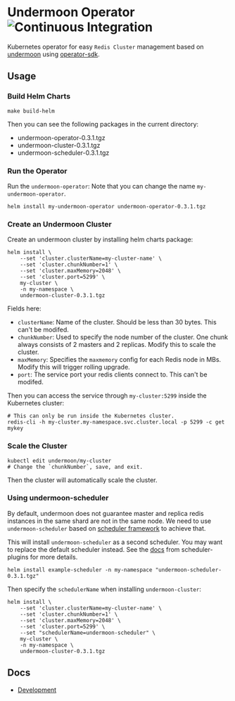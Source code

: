 # Undermoon Operator ![Continuous Integration](https://github.com/doyoubi/undermoon-operator/workflows/Continuous%20Integration/badge.svg)
Kubernetes operator for easy `Redis Cluster` management
based on [undermoon](https://github.com/doyoubi/undermoon)
using [operator-sdk](https://sdk.operatorframework.io/).

## Usage

### Build Helm Charts
```
make build-helm
```

Then you can see the following packages in the current directory:
- undermoon-operator-0.3.1.tgz
- undermoon-cluster-0.3.1.tgz
- undermoon-scheduler-0.3.1.tgz

### Run the Operator
Run the `undermoon-operator`:
Note that you can change the name `my-undermoon-operator`.
```
helm install my-undermoon-operator undermoon-operator-0.3.1.tgz
```

### Create an Undermoon Cluster
Create an undermoon cluster by installing helm charts package:
```
helm install \
    --set 'cluster.clusterName=my-cluster-name' \
    --set 'cluster.chunkNumber=1' \
    --set 'cluster.maxMemory=2048' \
    --set 'cluster.port=5299' \
    my-cluster \
    -n my-namespace \
    undermoon-cluster-0.3.1.tgz
```

Fields here:
- `clusterName`: Name of the cluster. Should be less than 30 bytes.
    This can't be modifed.
- `chunkNumber`: Used to specify the node number of the cluster.
    One chunk always consists of 2 masters and 2 replicas.
    Modify this to scale the cluster.
- `maxMemory`: Specifies the `maxmemory` config for each Redis node in MBs.
    Modify this will trigger rolling upgrade.
- `port`: The service port your redis clients connect to.
    This can't be modifed.

Then you can access the service through `my-cluster:5299` inside the Kubernetes cluster:
```
# This can only be run inside the Kubernetes cluster.
redis-cli -h my-cluster.my-namespace.svc.cluster.local -p 5299 -c get mykey
```

### Scale the Cluster
```
kubectl edit undermoon/my-cluster
# Change the `chunkNumber`, save, and exit.
```
Then the cluster will automatically scale the cluster.

### Using undermoon-scheduler
By default, undermoon does not guarantee master and replica redis instances in the same shard are not in the same node.
We need to use `undermoon-scheduler` based on [scheduler framework](https://kubernetes.io/docs/concepts/scheduling-eviction/scheduling-framework/) to achieve that.

This will install `undermoon-scheduler` as a second scheduler.
You may want to replace the default scheduler instead.
See the [docs](https://github.com/kubernetes-sigs/scheduler-plugins/blob/master/doc/install.md#as-a-second-scheduler) from scheduler-plugins for more details.

```
helm install example-scheduler -n my-namespace "undermoon-scheduler-0.3.1.tgz"
```

Then specify the `schedulerName` when installing `undermoon-cluster`:
```
helm install \
    --set 'cluster.clusterName=my-cluster-name' \
    --set 'cluster.chunkNumber=1' \
    --set 'cluster.maxMemory=2048' \
    --set 'cluster.port=5299' \
    --set "schedulerName=undermoon-scheduler" \
    my-cluster \
    -n my-namespace \
    undermoon-cluster-0.3.1.tgz
```

## Docs
- [Development](./docs/development.md)
